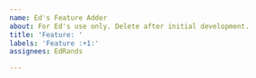 ```yaml
---
name: Ed's Feature Adder
about: For Ed's use only. Delete after initial development.
title: 'Feature: '
labels: 'Feature :+1:'
assignees: EdRands

---
```




